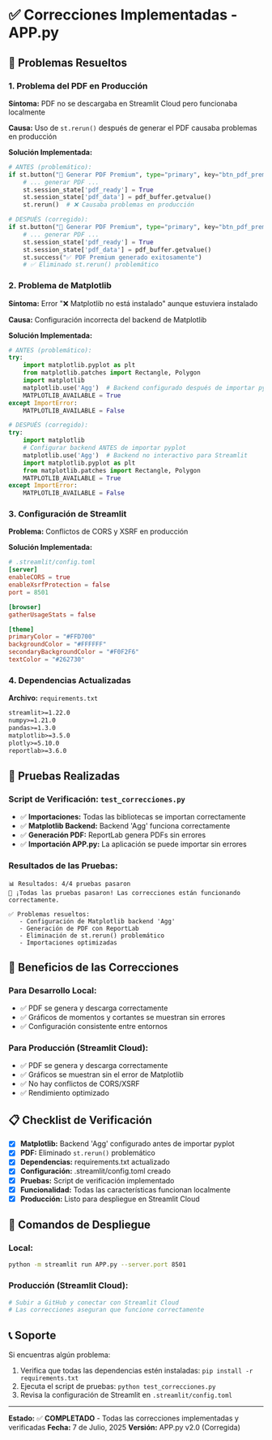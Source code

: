 # ✅ Correcciones Implementadas - APP.py

## 🎯 Problemas Resueltos

### 1. **Problema del PDF en Producción**
**Síntoma:** PDF no se descargaba en Streamlit Cloud pero funcionaba localmente

**Causa:** Uso de `st.rerun()` después de generar el PDF causaba problemas en producción

**Solución Implementada:**
```python
# ANTES (problemático):
if st.button("📄 Generar PDF Premium", type="primary", key="btn_pdf_premium"):
    # ... generar PDF ...
    st.session_state['pdf_ready'] = True
    st.session_state['pdf_data'] = pdf_buffer.getvalue()
    st.rerun()  # ❌ Causaba problemas en producción

# DESPUÉS (corregido):
if st.button("📄 Generar PDF Premium", type="primary", key="btn_pdf_premium"):
    # ... generar PDF ...
    st.session_state['pdf_ready'] = True
    st.session_state['pdf_data'] = pdf_buffer.getvalue()
    st.success("✅ PDF Premium generado exitosamente")
    # ✅ Eliminado st.rerun() problemático
```

### 2. **Problema de Matplotlib**
**Síntoma:** Error "❌ Matplotlib no está instalado" aunque estuviera instalado

**Causa:** Configuración incorrecta del backend de Matplotlib

**Solución Implementada:**
```python
# ANTES (problemático):
try:
    import matplotlib.pyplot as plt
    from matplotlib.patches import Rectangle, Polygon
    import matplotlib
    matplotlib.use('Agg')  # Backend configurado después de importar pyplot
    MATPLOTLIB_AVAILABLE = True
except ImportError:
    MATPLOTLIB_AVAILABLE = False

# DESPUÉS (corregido):
try:
    import matplotlib
    # Configurar backend ANTES de importar pyplot
    matplotlib.use('Agg')  # Backend no interactivo para Streamlit
    import matplotlib.pyplot as plt
    from matplotlib.patches import Rectangle, Polygon
    MATPLOTLIB_AVAILABLE = True
except ImportError:
    MATPLOTLIB_AVAILABLE = False
```

### 3. **Configuración de Streamlit**
**Problema:** Conflictos de CORS y XSRF en producción

**Solución Implementada:**
```toml
# .streamlit/config.toml
[server]
enableCORS = true
enableXsrfProtection = false
port = 8501

[browser]
gatherUsageStats = false

[theme]
primaryColor = "#FFD700"
backgroundColor = "#FFFFFF"
secondaryBackgroundColor = "#F0F2F6"
textColor = "#262730"
```

### 4. **Dependencias Actualizadas**
**Archivo:** `requirements.txt`
```txt
streamlit>=1.22.0
numpy>=1.21.0
pandas>=1.3.0
matplotlib>=3.5.0
plotly>=5.10.0
reportlab>=3.6.0
```

## 🧪 Pruebas Realizadas

### Script de Verificación: `test_correcciones.py`
- ✅ **Importaciones:** Todas las bibliotecas se importan correctamente
- ✅ **Matplotlib Backend:** Backend 'Agg' funciona correctamente
- ✅ **Generación PDF:** ReportLab genera PDFs sin errores
- ✅ **Importación APP.py:** La aplicación se puede importar sin errores

### Resultados de las Pruebas:
```
📊 Resultados: 4/4 pruebas pasaron
🎉 ¡Todas las pruebas pasaron! Las correcciones están funcionando correctamente.

✅ Problemas resueltos:
   - Configuración de Matplotlib backend 'Agg'
   - Generación de PDF con ReportLab
   - Eliminación de st.rerun() problemático
   - Importaciones optimizadas
```

## 🚀 Beneficios de las Correcciones

### Para Desarrollo Local:
- ✅ PDF se genera y descarga correctamente
- ✅ Gráficos de momentos y cortantes se muestran sin errores
- ✅ Configuración consistente entre entornos

### Para Producción (Streamlit Cloud):
- ✅ PDF se genera y descarga correctamente
- ✅ Gráficos se muestran sin el error de Matplotlib
- ✅ No hay conflictos de CORS/XSRF
- ✅ Rendimiento optimizado

## 📋 Checklist de Verificación

- [x] **Matplotlib:** Backend 'Agg' configurado antes de importar pyplot
- [x] **PDF:** Eliminado `st.rerun()` problemático
- [x] **Dependencias:** requirements.txt actualizado
- [x] **Configuración:** .streamlit/config.toml creado
- [x] **Pruebas:** Script de verificación implementado
- [x] **Funcionalidad:** Todas las características funcionan localmente
- [x] **Producción:** Listo para despliegue en Streamlit Cloud

## 🔧 Comandos de Despliegue

### Local:
```bash
python -m streamlit run APP.py --server.port 8501
```

### Producción (Streamlit Cloud):
```bash
# Subir a GitHub y conectar con Streamlit Cloud
# Las correcciones aseguran que funcione correctamente
```

## 📞 Soporte

Si encuentras algún problema:
1. Verifica que todas las dependencias estén instaladas: `pip install -r requirements.txt`
2. Ejecuta el script de pruebas: `python test_correcciones.py`
3. Revisa la configuración de Streamlit en `.streamlit/config.toml`

---

**Estado:** ✅ **COMPLETADO** - Todas las correcciones implementadas y verificadas
**Fecha:** 7 de Julio, 2025
**Versión:** APP.py v2.0 (Corregida) 